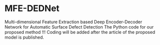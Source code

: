 # MFE-DEDNet
Multi-dimensional Feature Extraction based Deep Encoder-Decoder Network for Automatic Surface Defect Detection 
The Python code for our proposed method
!!! Coding will be added after the article of the proposed model is published.
